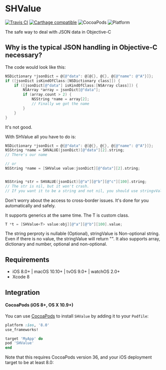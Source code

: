 # SHValue

[![Travis CI](https://travis-ci.org/SwiftyJSON/SwiftyJSON.svg?branch=master)](https://travis-ci.org/SwiftyJSON/SwiftyJSON) [![Carthage compatible](https://img.shields.io/badge/Carthage-compatible-4BC51D.svg?style=flat)](https://github.com/Carthage/Carthage) ![CocoaPods](https://img.shields.io/cocoapods/v/SwiftyJSON.svg) ![Platform](https://img.shields.io/badge/platforms-iOS%208.0+%20%7C%20macOS%2010.10+%20%7C%20tvOS%209.0+%20%7C%20watchOS%202.0+-333333.svg)

The safe way to deal with JSON data in Objective-C

## Why is the typical JSON handling in Objective-C necessary?

The code would look like this:
```Objective-C
NSDictionary *jsonDict = @{@"data": @[@{}, @{}, @{@"name": @"A"}]};
if ([jsonDict isKindOfClass:[NSDictionary class]]) {
    if ([jsonDict[@"data"] isKindOfClass:[NSArray class]]) {
        NSArray *array = jsonDict[@"data"];
        if (array.count > 2) {
            NSString *name = array[2];
            // Finally we got the name
        }
    }
}
```

It's not good.

With SHValue all you have to do is:

```Objective-C
NSDictionary *jsonDict = @{@"data": @[@{}, @{}, @{@"name": @"A"}]};
NSString *name = SHVALUE(jsonDict)[@"data"][2].string;
// There's our name

// or 
NSString *name = [SHValue value:jsonDict][@"data"][2].string;


NSString *str = SHVALUE(jsonDict)[@"a"][@"b"][@"c"][100].string;
// The str is nil, but it won't crash. 
// If you want it to be a string and not nil, you should use stringvValue.

```
Don't worry about the access to cross-border issues. It's done for you automatically and safely.


It supports generics at the same time. The T is custom class.

```Objective-C
T *t = [SHValue<T> value:obj][@"a"][@"b"][100].value;

```



The string perproty is nullable (Optional), stringValue is Non-optional string.
Even if there is no value, the stringValue will return "".
It also supports array, dictionary and number, optional and non-optional.


## Requirements

- iOS 8.0+ | macOS 10.10+ | tvOS 9.0+ | watchOS 2.0+
- Xcode 8

## Integration

#### CocoaPods (iOS 8+, OS X 10.9+)

You can use [CocoaPods](http://cocoapods.org/) to install `SHValue` by adding it to your `Podfile`:

```ruby
platform :ios, '8.0'
use_frameworks!

target 'MyApp' do
pod 'SHValue'
end
```

Note that this requires CocoaPods version 36, and your iOS deployment target to be at least 8.0:


